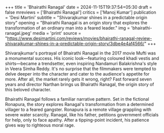 +++
title = 'Bhairathi Ranagal'
date = 2024-11-15T19:37:54+05:30
draft = false
mreviews = ['Bhairathi Ranagal']
critics = ['Manoj Kumar']
publication = 'Desi Martini'
subtitle = "Shivarajkumar shines in a predictable origin story"
opening = "Bhairathi Ranagal is an origin story that explores the transformation of an ordinary man into a feared leader."
img = 'bhairathi-ranagal.jpeg'
media = 'print'
source = "https://www.desimartini.com/reviews/movies/bhairathi-ranagal-review-shivarajkumar-shines-in-a-predictable-origin-story/3dbe4e4af4566/"
+++

Shivarajkumar's portrayal of Bhairathi Ranagal in the 2017 movie Mufti was a monumental success. His iconic look—featuring coloured khadi vestis and shirts—became a trendsetter, even inspiring Nandamuri Balakrishna's style in Veera Simha Reddy. It's no surprise that the filmmakers were tempted to delve deeper into the character and cater to the audience's appetite for more. After all, the market rarely gets it wrong, right? Fast forward seven years and director Narthan brings us Bhairathi Ranagal, the origin story of this beloved character.

Bhairathi Ranagal follows a familiar narrative pattern. Set in the fictional Ronapura, the story explores Ranagal's transformation from a determined villager to a feared gangster. Ronapura is a remote village grappling with severe water scarcity. Ranagal, like his father, petitions government officials for help, only to face apathy. After a tipping-point incident, his patience gives way to righteous moral rage.
